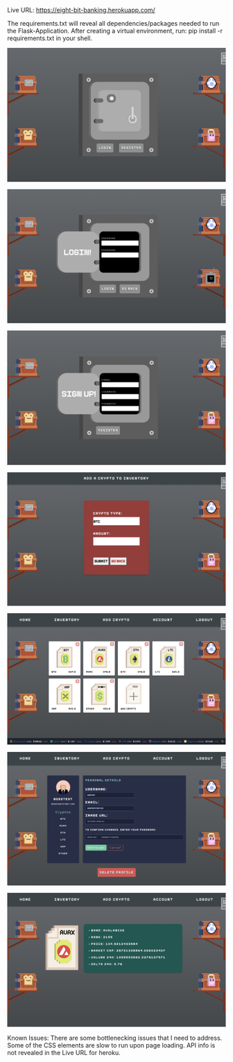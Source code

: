 Live URL:  https://eight-bit-banking.herokuapp.com/

The requirements.txt will reveal all dependencies/packages needed to run the Flask-Application. After creating a virtual environment, run: pip install -r requirements.txt in your shell.



![Home Page](./screenshots/Home-Page.png)

![Login Page](./screenshots/Login-Page.png)

![Register Page](./screenshots/Register-Page.png)

![Add Crypto Form Page](./screenshots/Add-Crypto-Form-Page.png)

![Inventory Page](./screenshots/Inventory-Page.png)

![Account Settings Page](./screenshots/Account-Settings-Page.png)

![API Info Page](./screenshots/API-Info-Page.png)


Known Issues: There are some bottlenecking issues that I need to address. Some of the CSS elements are slow to run upon page loading. API info is not revealed in the Live URL for heroku.